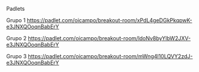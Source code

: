 Padlets

Grupo 1
https://padlet.com/oicampo/breakout-room/xPdL4geDGkPkqpwK-e3JNXQOoqnBabErY

Grupo 2
https://padlet.com/oicampo/breakout-room/ldoNv8byYlbW2JXV-e3JNXQOoqnBabErY

Grupo 3
https://padlet.com/oicampo/breakout-room/mWng4l10LQVY2zdJ-e3JNXQOoqnBabErY

